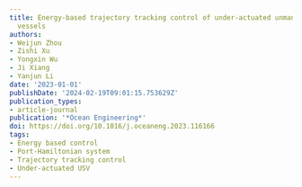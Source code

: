 ```yaml
---
title: Energy-based trajectory tracking control of under-actuated unmanned surface
  vessels
authors:
- Weijun Zhou
- Zishi Xu
- Yongxin Wu
- Ji Xiang
- Yanjun Li
date: '2023-01-01'
publishDate: '2024-02-19T09:01:15.753629Z'
publication_types:
- article-journal
publication: '*Ocean Engineering*'
doi: https://doi.org/10.1016/j.oceaneng.2023.116166
tags:
- Energy based control
- Port-Hamiltonian system
- Trajectory tracking control
- Under-actuated USV
---
```

